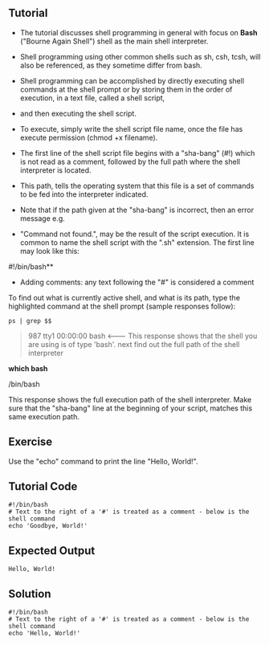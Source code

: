Tutorial
--------
- The tutorial discusses shell programming in general with focus on **Bash** ("Bourne Again Shell") shell as the main shell interpreter.
- Shell programming using other common shells such as sh, csh, tcsh, will also be referenced, as they sometime differ from bash.

- Shell programming can be accomplished by directly executing shell commands at the shell prompt or by storing them in the order of execution, in a text file, called a shell script,
- and then executing the shell script.
- To execute, simply write the shell script file name, once the file has execute permission (chmod +x filename).

- The first line of the shell script file begins with a "sha-bang" (#!) which is not read as a comment, followed by the full path where the shell interpreter is located.
- This path, tells the operating system that this file is a set of commands to be fed into the interpreter indicated.
- Note that if the path given at the "sha-bang" is incorrect, then an error message e.g.
- "Command not found.", may be the result of the script execution. It is common to name the shell script with the ".sh" extension. The first line may look like this:

#!/bin/bash**

- Adding comments: any text following the "#" is considered a comment

To find out what is currently active shell, and what is its path, type the highlighted command at the shell prompt (sample responses follow):

```
ps | grep $$
```

> 987 tty1      00:00:00 bash  <--- This response shows that the shell you are using is of type 'bash'. next find out the full path of the shell interpreter




**which bash**

/bin/bash

This response shows the full execution path of the shell interpreter. Make sure that the "sha-bang" line at the beginning of your script, matches this same execution path.

Exercise
-------------
Use the "echo" command to print the line "Hello, World!".

Tutorial Code
-------------
    #!/bin/bash
    # Text to the right of a '#' is treated as a comment - below is the shell command
    echo 'Goodbye, World!'

Expected Output
---------------
    Hello, World!

Solution
--------
    #!/bin/bash
    # Text to the right of a '#' is treated as a comment - below is the shell command
    echo 'Hello, World!'
